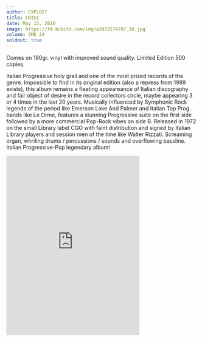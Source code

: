 ```yaml
---
author: EXPLOIT
title: CRISI
date: May 13, 2016
image: https://f4.bcbits.com/img/a3972574787_10.jpg
volume: SME 24
soldout: true
---
```


Comes on 180gr. vinyl with improved sound quality. Limited Edition 500 copies.

Italian Progressive holy grail and one of the most prized records of the genre. Impossible to find in its original edition (also a repress from 1989 exists), this album remains a fleeting appeareance of Italian discography and fair object of desire in the record collectors circle, maybe appearing 3 or 4 times in the last 20 years. Musically influenced by Symphonic Rock legends of the period like Emerson Lake And Palmer and Italian Top Prog. bands like Le Orme, features a stunning Progressive suite on the first side followed by a more commercial Pop-Rock vibes on side B. Released in 1972 on the small Library label CGO with faint distribution and signed by Italian Library players and session men of the time like Walter Rizzati. Screaming organ, whriling drums / percussions / sounds and overflowing bassline. Italian Progressive-Pop legendary album!

<iframe style="border: 0; width: 350px; height: 470px;" src="https://bandcamp.com/EmbeddedPlayer/album=3557294394/size=large/bgcol=ffffff/linkcol=0687f5/tracklist=false/transparent=true/" seamless><a href="http://sonormusiceditions.bandcamp.com/album/crisi">CRISI by Exploit</a></iframe>
